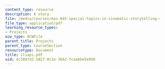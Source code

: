 ```yaml
---
content_type: resource
description: A story.
file: /media/courses/mas-845-special-topics-in-cinematic-storytelling-spring-2004/4c5097d258270c1e3662fcaa6be5e950_1liapi.pdf
file_type: application/pdf
learning_resource_types:
- Projects
ocw_type: OCWFile
parent_title: Projects
parent_type: CourseSection
resourcetype: Document
title: 1liapi.pdf
uid: 4c5097d2-5827-0c1e-3662-fcaa6be5e950
---
```

